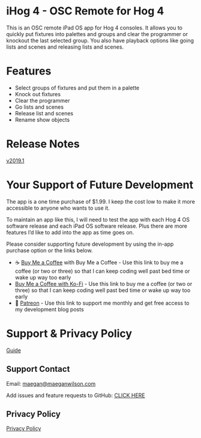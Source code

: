 # iHog 4 - OSC Remote for Hog 4

This is an OSC remote iPad OS app for Hog 4 consoles. It allows you to quickly put fixtures into palettes and groups and clear the programmer or knockout the last selected group. You also have playback options like going lists and scenes and releasing lists and scenes.

# Features

- Select groups of fixtures and put them in a palette
- Knock out fixtures
- Clear the programmer
- Go lists and scenes
- Release list and scenes
- Rename show objects

# Release Notes

[v2019.1](https://www.notion.so/v2019-1-e6e1d92658ff4e9cb397da217dd0812f)

# Your Support of Future Development

The app is a one time purchase of $1.99. I keep the cost low to make it more accessible to anyone who wants to use it. 

To maintain an app like this, I will need to test the app with each Hog 4 OS software release and each iPad OS software release. Plus there are more features I’d like to add into the app as time goes on. 

Please consider supporting future development by using the in-app purchase option or the links below.

- ☕ [Buy Me a Coffee](https://www.buymeacoffee.com/appsbymw) with Buy Me a Coffee - Use this link to buy me a coffee (or two or three) so that I can keep coding well past bed time or wake up way too early
- [Buy Me a Coffee with Ko-Fi](https://ko-fi.com/appsbymw) - Use this link to buy me a coffee (or two or three) so that I can keep coding well past bed time or wake up way too early
- 💸 [Patreon](https://www.patreon.com/maeganwilson_) - Use this link to support me monthly and get free access to my development blog posts

# Support & Privacy Policy

[Guide](https://www.notion.so/Guide-622fbf22e0d6469f9608a8447c68927d)

## Support Contact

Email: maegan@maeganwilson.com

Add issues and feature requests to GitHub: [CLICK HERE](https://github.com/maeganjwilson/iHog/issues/new/choose)

## Privacy Policy

[Privacy Policy](https://www.notion.so/Privacy-Policy-2b62909f96a445d386c205929264a5aa)
